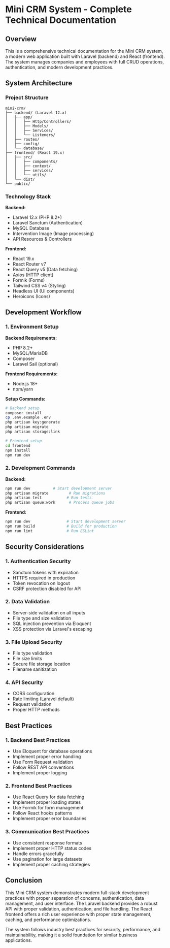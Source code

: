 # Mini CRM System - Complete Technical Documentation

## Overview

This is a comprehensive technical documentation for the Mini CRM system, a modern web application built with Laravel (backend) and React (frontend). The system manages companies and employees with full CRUD operations, authentication, and modern development practices.

## System Architecture

### Project Structure

```
mini-crm/
├── backend/ (Laravel 12.x)
│   ├── app/
│   │   ├── Http/Controllers/
│   │   ├── Models/
│   │   ├── Services/
│   │   └── Listeners/
│   ├── routes/
│   ├── config/
│   └── database/
├── frontend/ (React 19.x)
│   ├── src/
│   │   ├── components/
│   │   ├── context/
│   │   ├── services/
│   │   └── utils/
│   └── dist/
└── public/
```

### Technology Stack

**Backend:**

-   Laravel 12.x (PHP 8.2+)
-   Laravel Sanctum (Authentication)
-   MySQL Database
-   Intervention Image (Image processing)
-   API Resources & Controllers

**Frontend:**

-   React 19.x
-   React Router v7
-   React Query v5 (Data fetching)
-   Axios (HTTP client)
-   Formik (Forms)
-   Tailwind CSS v4 (Styling)
-   Headless UI (UI components)
-   Heroicons (Icons)

## Development Workflow

### 1. Environment Setup

**Backend Requirements:**

-   PHP 8.2+
-   MySQL/MariaDB
-   Composer
-   Laravel Sail (optional)

**Frontend Requirements:**

-   Node.js 18+
-   npm/yarn

**Setup Commands:**

```bash
# Backend setup
composer install
cp .env.example .env
php artisan key:generate
php artisan migrate
php artisan storage:link

# Frontend setup
cd frontend
npm install
npm run dev
```

### 2. Development Commands

**Backend:**

```bash
npm run dev          # Start development server
php artisan migrate         # Run migrations
php artisan test           # Run tests
php artisan queue:work      # Process queue jobs
```

**Frontend:**

```bash
npm run dev                # Start development server
npm run build              # Build for production
npm run lint               # Run ESLint
```

## Security Considerations

### 1. Authentication Security

-   Sanctum tokens with expiration
-   HTTPS required in production
-   Token revocation on logout
-   CSRF protection disabled for API

### 2. Data Validation

-   Server-side validation on all inputs
-   File type and size validation
-   SQL injection prevention via Eloquent
-   XSS protection via Laravel's escaping

### 3. File Upload Security

-   File type validation
-   File size limits
-   Secure file storage location
-   Filename sanitization

### 4. API Security

-   CORS configuration
-   Rate limiting (Laravel default)
-   Request validation
-   Proper HTTP methods

## Best Practices

### 1. Backend Best Practices

-   Use Eloquent for database operations
-   Implement proper error handling
-   Use Form Request validation
-   Follow REST API conventions
-   Implement proper logging

### 2. Frontend Best Practices

-   Use React Query for data fetching
-   Implement proper loading states
-   Use Formik for form management
-   Follow React hooks patterns
-   Implement proper error boundaries

### 3. Communication Best Practices

-   Use consistent response formats
-   Implement proper HTTP status codes
-   Handle errors gracefully
-   Use pagination for large datasets
-   Implement proper caching strategies

## Conclusion

This Mini CRM system demonstrates modern full-stack development practices with proper separation of concerns, authentication, data management, and user interface. The Laravel backend provides a robust API with proper validation, authentication, and file handling. The React frontend offers a rich user experience with proper state management, caching, and performance optimizations.

The system follows industry best practices for security, performance, and maintainability, making it a solid foundation for similar business applications.
